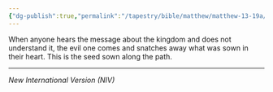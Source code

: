 ```yaml
---
{"dg-publish":true,"permalink":"/tapestry/bible/matthew/matthew-13-19a/","title":"Matthew 13:19a","tags":["bible-verse","bible-verse"],"dgHomeLink":true,"dgShowLocalGraph":true,"dgEnableSearch":true}
---
```


When anyone hears the message about the kingdom and does not understand it, the evil one comes and snatches away what was sown in their heart. This is the seed sown along the path.

---
*New International Version (NIV)*